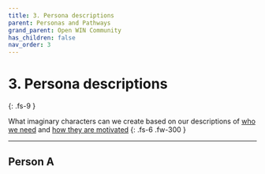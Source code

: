 ```yaml
---
title: 3. Persona descriptions
parent: Personas and Pathways
grand_parent: Open WIN Community
has_children: false
nav_order: 3
---
```


# 3. Persona descriptions
{: .fs-9 }

What imaginary characters can we create based on our descriptions of [who we need](personas-who.md) and [how they are motivated](personas-motivations.md)
{: .fs-6 .fw-300 }

---

## Person A
